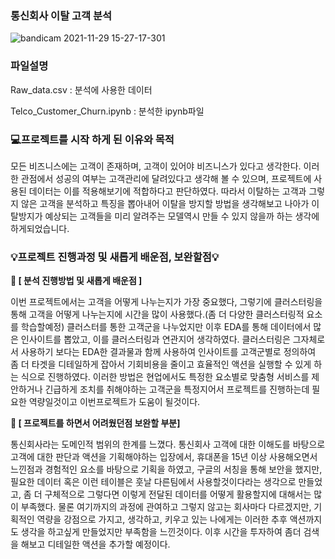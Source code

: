 ### 통신회사 이탈 고객 분석
![bandicam 2021-11-29 15-27-17-301](https://user-images.githubusercontent.com/66814045/143819068-767f553d-fd40-44db-ae58-d4e5ab4f596d.jpg)

### 파일설명
Raw_data.csv : 분석에 사용한 데이터

Telco_Customer_Churn.ipynb : 분석한 ipynb파일


### 💻프로젝트를 시작 하게 된 이유와 목적

모든 비즈니스에는 고객이 존재하며, 고객이 있어야 비즈니스가 있다고 생각한다. 이러한 관점에서 성공의 여부는 고객관리에 달려있다고 생각해 볼 수 있으며, 프로젝트에 사용된 데이터는 이를 적용해보기에 적합하다고 판단하였다. 따라서 이탈하는 고객과 그렇지 않은 고객을 분석하고 특징을 뽑아내어 이탈을 방지할 방법을 생각해보고 나아가 이탈방지가 예상되는 고객들을 미리 알려주는 모델역시 만들 수 있지 않을까 하는 생각에 하게되었습니다.


### 💡프로젝트 진행과정 및 새롭게 배운점, 보완할점💡

**🔖 [ 분석 진행방법 및 새롭게 배운점 ]**

이번 프로젝트에서는 고객을 어떻게 나누는지가 가장 중요했다, 그렇기에 클러스터링을 통해 고객을 어떻게 나누는지에 시간을 많이 사용했다.(좀 더 다양한 클러스터링적 요소를 학습할예정)
클러스터를 통한 고객군을 나누었지만 이후 EDA를 통해 데이터에서 많은 인사이트를 뽑았고, 이를 클러스터링과 연관지어 생각하였다. 
클러스터링은 그자체로서 사용하기 보다는 EDA한 결과물과 함께 사용하여 인사이트를 고객군별로 정의하여 좀 더 타겟을 디테일하게 잡아서 기회비용을 줄이고 효율적인 액션을 실행할 수 있게 하는 식으로 진행하였다. 이러한 방법은 현업에서도 특정한 요소별로 맞춤형 서비스를 제안하거나 긴급하게 조치를 취해야하는 고객군을 특정지어서 프로젝트를 진행하는데 필요한 역량일것이고 이번프로젝트가 도움이 될것이다. 

**🔖 [ 프로젝트를 하면서 어려웠던점 보완할 부분]**

통신회사라는 도메인적 범위의 한계를 느꼈다. 통신회사 고객에 대한 이해도를 바탕으로 고객에 대한 판단과 액션을 기획해야하는 입장에서, 휴대폰을 15년 이상 사용해오면서 느낀점과 경험적인 요소를 바탕으로 기획을 하였고, 구글의 서칭을 통해 보안을 했지만, 필요한 데이터 혹은 이런 테이블은 훗날 다른팀에서 사용할것이다라는 생각으로 만들었고, 좀 더 구체적으로 그렇다면 이렇게 전달된 데이터를 어떻게 활용할지에 대해서는 많이 부족했다. 물론 여기까지의 과정에 관여하고 그렇지 않고는 회사마다 다르겠지만, 기획적인 역량을 강점으로 가지고, 생각하고, 키우고 있는 나에게는 이러한 추후 액션까지도 생각을 하고싶게 만들었지만 부족함을 느낀것이다. 이후 시간을 투자하여 좀더 검색을 해보고 디테일한 액션을 추가할 예정이다.
